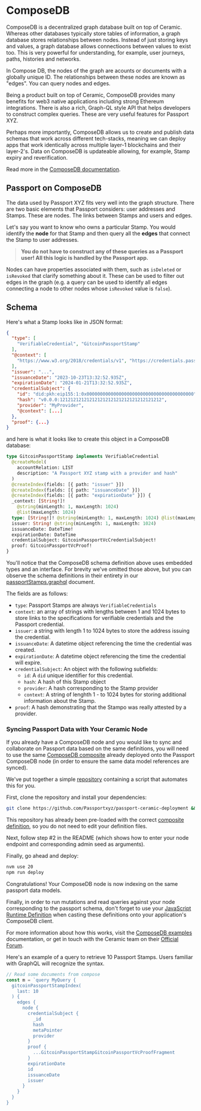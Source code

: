# ComposeDB

ComposeDB is a decentralized graph database built on top of Ceramic.
Whereas other databases typically store tables of information, a graph database stores relationships between nodes.
Instead of just storing keys and values, a graph database allows connectioons between values to exist too. 
This is very powerful for understanding, for example, user journeys, paths, histories and networks.

In Compose DB, the nodes of the graph are acounts or documents with a globally unique ID. The relationships between these nodes are known as "edges". You can query nodes and edges.

Being a product built on top of Ceramic, ComposeDB provides many benefits for web3 native applications including strong Ethereum integrations. There is also a rich, Graph-QL style API that helps developers to construct complex queries. These are very useful features for Passport XYZ.

Perhaps more importantly, ComposeDB allows us to create and publish data schemas that work across different tech-stacks, meaning we can deploy apps that work identically across multiple layer-1 blockchains and their layer-2's. Data on ComposeDB is updateable allowing, for example, Stamp expiry and reverification.

Read more in the [ComposeDB documentation](https://developers.ceramic.network/docs/composedb/getting-started).

## Passport on ComposeDB

The data used by Passport XYZ fits very well into the graph structure. There are two basic elements that Passport considers: user addresses and Stamps. These are nodes. The links between Stamps and users and edges. 

Let's say you want to know who owns a particular Stamp. You would identify the **node** for that Stamp and then query all the **edges** that connect the Stamp to user addresses.

> **You do not have to construct any of these queries as a Passport user! All this logic is handled by the Passport app.**

Nodes can have properties associated with them, such as `isDeleted` or `isRevoked` that clarify something about it. These can be used to filter out edges in the graph (e.g. a query can be used to identify all edges connecting a node to other nodes whose `isRevoked` value is `false`).

## Schema

Here's what a Stamp looks like in JSON format:

```json
{
  "type": [
    "VerifiableCredential", "GitcoinPassportStamp"
  ],
  "@context": [
    "https://www.w3.org/2018/credentials/v1", "https://credentials.passport.gitcoin.co/"
  ],
  "issuer": "...",
  "issuanceDate": "2023-10-23T13:32:52.935Z",
  "expirationDate": "2024-01-21T13:32:52.935Z",
  "credentialSubject": {
    "id": "did:pkh:eip155:1:0x0000000000000000000000000000000000000000",
    "hash": "v0.0.0:12121212121212121212121212121212121212",
    "provider": "MyProvider",
    "@context": [...]
  },
  "proof": {...}
}
```

and here is what it looks like to create this object in a ComposeDB database:

```GraphQL
type GitcoinPassportStamp implements VerifiableCredential
  @createModel(
    accountRelation: LIST
    description: "A Passport XYZ stamp with a provider and hash"
  )
  @createIndex(fields: [{ path: "issuer" }])
  @createIndex(fields: [{ path: "issuanceDate" }])
  @createIndex(fields: [{ path: "expirationDate" }]) {
  _context: [String!]!
    @string(minLength: 1, maxLength: 1024)
    @list(maxLength: 1024)
  type: [String!]! @string(minLength: 1, maxLength: 1024) @list(maxLength: 1024)
  issuer: String! @string(minLength: 1, maxLength: 1024)
  issuanceDate: DateTime!
  expirationDate: DateTime
  credentialSubject: GitcoinPassportVcCredentialSubject!
  proof: GitcoinPassportVcProof!
}
```

You'll notice that the ComposeDB schema definition above uses embedded types and an interface. For brevity we've omitted those above, but you can observe the schema definitions in their entirety in our [passportStamps.graphql](https://github.com/passportxyz/passport/blob/main/schemas/models/passportStamps.graphql) document.

The fields are as follows:
- `type`: Passport Stamps are always `VerifiableCredentials`
- `context`: an array of strings with lengths between 1 and 1024 bytes to store links to the specifications for verifiable credentials and the Passport credential.
- `issuer`: a string with length 1 to 1024 bytes to store the address issuing the credential.
- `issuanceDate`: A datetime object referencing the time the credential was created.
- `expirationDate`: A datetime object referencing the time the credential will expire.
- `credentialSubject`: An object with the following subfields:
  - `id`: A `did` unique identifier for this credential.
  - `hash`: A hash of this Stamp object
  - `provider`: A hash corresponding to the Stamp provider
  - `context`: A string of lenghth 1 - to 1024 bytes for storing additional information about the Stamp.
- `proof`: A hash demonstrating that the Stampo was really attested by a provider.

### Syncing Passport Data with Your Ceramic Node

If you already have a ComposeDB node and you would like to sync and collaborate on Passport data based on the same definitions, you will need to use the same [ComposeDB composite](https://github.com/passportxyz/passport/blob/main/schemas/composites/gitcoin-passport-stamps-composite.json) already deployed onto the Passport ComposeDB node (in order to ensure the same data model references are synced). 

We've put together a simple [repository](https://github.com/Passportxyz/passport-ceramic-deployment) containing a script that automates this for you. 

First, clone the repository and install your dependencies:

```bash
git clone https://github.com/Passportxyz/passport-ceramic-deployment && cd eventual-repository-location && npm install
```

This repository has already been pre-loaded with the correct [composite definition](https://github.com/Passportxyz/passport-ceramic-deployment/blob/main/definition.json), so you do not need to edit your definition files.

Next, follow step #2 in the README (which shows how to enter your node endpoint and corresponding admin seed as arguments).

Finally, go ahead and deploy:

```bash
nvm use 20
npm run deploy
```

Congratulations! Your ComposeDB node is now indexing on the same passport data models. 

Finally, in order to run mutations and read queries against your node corresponding to the passport schema, don't forget to use your [JavaScript Runtime Definition](https://github.com/passportxyz/passport/blob/main/schemas/src/definitions/ts/gitcoin-passport-stamps.ts) when casting these definitions onto your application's ComposeDB client.

For more information about how this works, visit the [ComposeDB examples](https://developers.ceramic.network/docs/composedb/examples/tutorials-and-examples) documentation, or get in touch with the Ceramic team on their [Official Forum](https://forum.ceramic.network/).

Here's an example of a query to retrieve 10 Passport Stamps. Users familiar with GraphQL will recognize the syntax.

```js
// Read some documents from compose
const m = `query MyQuery {
  gitcoinPassportStampIndex(
    last: 10
  ) {
    edges {
      node {
        credentialSubject {
          _id
          hash
          metaPointer
          provider
        }
        proof {
          ...GitcoinPassportStampGitcoinPassportVcProofFragment
        }
        expirationDate
        id
        issuanceDate
        issuer
      }
    }
  }
}
```
